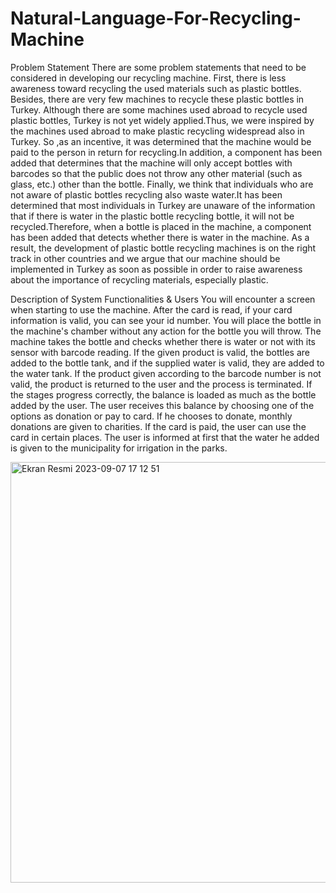 # Natural-Language-For-Recycling-Machine

Problem Statement
There are some problem statements that need to be considered in developing our recycling machine. First, there is less awareness toward recycling the used materials such as plastic bottles. Besides, there are very few machines to recycle these plastic bottles in Turkey. Although there are some machines used abroad to recycle used plastic bottles, Turkey is not yet widely applied.Thus, we were inspired by the machines used abroad to make plastic recycling widespread also in Turkey.
So ,as an incentive, it was determined that the machine would be paid to the person in return for recycling.In addition, a component has been added that determines that the machine will only accept bottles with barcodes so that the public does not throw any other material (such as glass, etc.) other than the bottle.
Finally, we think that individuals who are not aware of plastic bottles recycling also waste water.It has been determined that most individuals in Turkey are unaware of the information that if there is water in the plastic bottle recycling bottle, it will not be recycled.Therefore, when a bottle is placed in the machine, a component has been added that detects whether there is water in the machine.
As a result, the development of plastic bottle recycling machines is on the right track in other countries and we argue that our machine should be implemented in Turkey as soon as possible in order to raise awareness about the importance of recycling materials, especially plastic.

Description of System Functionalities & Users
You will encounter a screen when starting to use the machine. After the card is read, if your card information is valid, you can see your id number. You will place the bottle in the machine's chamber without any action for the bottle you will throw. The machine takes the bottle and checks whether there is water or not with its sensor with barcode reading. If the given product is valid, the bottles are added to the bottle tank, and if the supplied water is valid, they are added to the water tank. If the product given according to the barcode number is not valid, the product is returned to the user and the process is terminated. If the stages progress correctly, the balance is loaded as much as the bottle added by the user. The user receives this balance by choosing one of the options as donation or pay to card. If he chooses to donate, monthly donations are given to charities. If the card is paid,
the user can use the card in certain places. The user is informed at first that the water he added is given to the municipality for irrigation in the parks.

<img width="673" alt="Ekran Resmi 2023-09-07 17 12 51" src="https://github.com/aysegulyilmaz5/Natural-Language-For-Recycling-Machine/assets/83874900/2f0a1af8-9bbe-474a-b5b3-ac540dc7a4d2">




